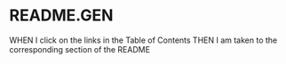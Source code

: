 # README.GEN

WHEN I click on the links in the Table of Contents
THEN I am taken to the corresponding section of the README

